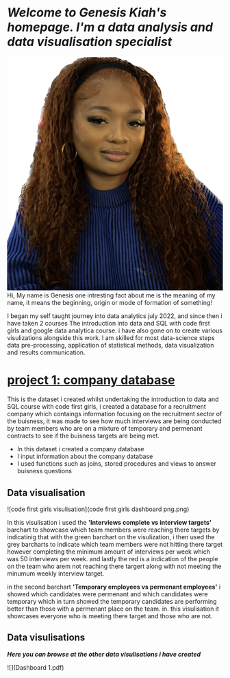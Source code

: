 #  *Welcome to Genesis Kiah's homepage. I'm a data analysis and data visualisation specialist*
![Genesis Kiah](IMG_8253.jpg) Hi, My name is Genesis one intresting fact about me is the meaning of my name, it means the beginning, origin or mode of formation of something! 

I began my self taught journey into data analytics july 2022, and since then i have taken 2 courses The introduction into data and SQL with code first girls and google data analytica course. i have also gone on to create various visulizations alongside this work. I am skilled for most data-science steps data pre-processing, application of statistical methods, data visualization and results communication.


# [project 1: company database](https://github.com/Genesiskiah/company-)

This is the dataset i created whilst undertaking the introduction to data and SQL course with code first girls, i created a database for a recruitment company which contaings information focusing on the recruitment sector of the buisness, it was made to see how much interviews are being conducted by team members who are on a mixture of temporary and permenant contracts to see if the buisness targets are being met. 

* In this dataset i created a company database 
* I input information about the company database 
* I used functions such as joins, stored procedures and views to answer buisness questions 

## Data visualisation 
![code first girls visulisation](code first girls dashboard png.png) 

In this visulisation i used the **'Interviews complete vs interview targets'** barchart to showcase which team members were reaching there targets by indicatinig that with the green barchart on the visulization, i then used the grey barcharts to indicate which team members were not hitting there target however completing the minimum amount of interviews per week which was 50 interviews per week. and lastly the red is a indication of the people on the team who arem not reaching there targert along with not meeting the minumum weekly interview target. 

in the second barchart **'Temporary employees vs permenant employees'** i showed which candidates were permenant and which candidates were temporary which in turn showed the temporary candidates are performing better than those with a permenant place on the team. in. this visulisation it showcases everyone who is meeting there target and those who are not. 

## Data visulisations 

***Here you can browse at the other data visulisations i have created***

![](Dashboard 1.pdf)

